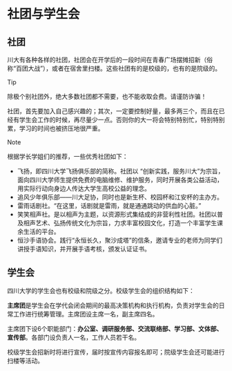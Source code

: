 # 社团与学生会

## 社团

川大有各种各样的社团，社团会在开学后的一段时间在青春广场摆摊招新（俗称“百团大战”），或者在宿舍里扫楼。这些社团有的是校级的，也有的是院级的。

> [!TIP]
>
> 除极个别社团外，绝大多数社团都不需要，也不能收取会费。请谨防诈骗！

社团，首先要加入自己感兴趣的；其次，一定要控制好量，最多两三个，而且在已经有学生会工作的时候，再尽量少一点。否则你的大一将会特别特别忙，特别特别累，学习的时间也被挤压地很严重。

> [!NOTE]
>
> 根据学长学姐们的推荐，一些优秀社团如下：
>
> - 飞扬，即四川大学飞扬俱乐部的简称。社团以 “创新实践，服务川大”为宗旨，面向四川大学师生提供免费的电脑维修、维护服务，同时开展各类公益活动，用实际行动向身边人传达大学生高校公益的理念。
> - 追风少年俱乐部——川大足协，同时也是新生杯、校园杯和江安杯的主办方。
> - 雷雨话剧社。“在这里，话剧就是雷雨，就是通通跳动的供血的心脏。”
> - 笑笑相声社。是以相声为主题，以资源形式集结成的非营利性社团。社团以普及相声艺术、弘扬传统文化为宗旨，力求丰富校园文化，打造一个丰富学生课余生活的平台。
> - 恒沙手语协会。践行“永恒长久，聚沙成塔”的信条，邀请专业的老师为同学们讲授手语知识，并开展手语考核，颁发认证证书。

## 学生会

四川大学的学生会也有校级和院级之分。校级学生会的组织结构如下：

**主席团**是学生会在学代会闭会期间的最高决策机构和执行机构，负责对学生会的日常工作进行统筹管理。主席团设主席一名，副主席四名。

主席团下设6个职能部门：**办公室、调研服务部、交流联络部、学习部、文体部、宣传部**。各部门设负责人一名，工作人员若干名。

校级学生会招新时将进行宣传，届时按宣传内容报名即可；院级学生会还可能进行扫楼等活动。